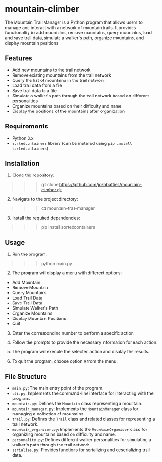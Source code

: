 # mountain-climber

The Mountain Trail Manager is a Python program that allows users to manage and interact with a network of mountain trails. It provides functionality to add mountains, remove mountains, query mountains, load and save trail data, simulate a walker's path, organize mountains, and display mountain positions.

## Features

- Add new mountains to the trail network
- Remove existing mountains from the trail network
- Query the list of mountains in the trail network
- Load trail data from a file
- Save trail data to a file
- Simulate a walker's path through the trail network based on different personalities
- Organize mountains based on their difficulty and name
- Display the positions of the mountains after organization

## Requirements

- Python 3.x
- `sortedcontainers` library (can be installed using `pip install sortedcontainers`)

## Installation

1. Clone the repository:
>>>git clone https://github.com/joshbatties/mountain-climber.git

2. Navigate to the project directory:
>>>cd mountain-trail-manager

3. Install the required dependencies:
>>>pip install sortedcontainers

## Usage

1. Run the program:
>>>python main.py

2. The program will display a menu with different options:
- Add Mountain
- Remove Mountain
- Query Mountains
- Load Trail Data
- Save Trail Data
- Simulate Walker's Path
- Organize Mountains
- Display Mountain Positions
- Quit

3. Enter the corresponding number to perform a specific action.

4. Follow the prompts to provide the necessary information for each action.

5. The program will execute the selected action and display the results.

6. To quit the program, choose option `9` from the menu.

## File Structure

- `main.py`: The main entry point of the program.
- `cli.py`: Implements the command-line interface for interacting with the program.
- `mountain.py`: Defines the `Mountain` class representing a mountain.
- `mountain_manager.py`: Implements the `MountainManager` class for managing a collection of mountains.
- `trail.py`: Defines the `Trail` class and related classes for representing a trail network.
- `mountain_organiser.py`: Implements the `MountainOrganiser` class for organizing mountains based on difficulty and name.
- `personality.py`: Defines different walker personalities for simulating a walker's path through the trail network.
- `serialize.py`: Provides functions for serializing and deserializing trail data.